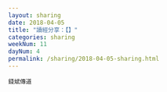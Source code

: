 ```yaml
---
layout: sharing
date: 2018-04-05
title: "讀經分享：【】"
categories: sharing
weekNum: 11
dayNum: 4
permalink: /sharing/2018-04-05-sharing.html
---
```


`錢斌傳道`
